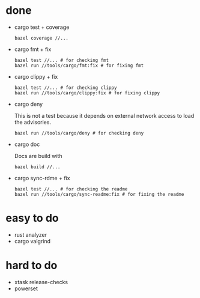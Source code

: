 # done

- cargo test + coverage
    ```
    bazel coverage //...
    ```

- cargo fmt + fix
    ```
    bazel test //... # for checking fmt
    bazel run //tools/cargo/fmt:fix # for fixing fmt
    ```

- cargo clippy + fix
    ```
    bazel test //... # for checking clippy
    bazel run //tools/cargo/clippy:fix # for fixing clippy
    ```

- cargo deny

    This is not a test because it depends on external network access to load the advisories.

    ```
    bazel run //tools/cargo/deny # for checking deny
    ```

- cargo doc

    Docs are build with

    ```
    bazel build //...
    ```

- cargo sync-rdme + fix
    ```
    bazel test //... # for checking the readme
    bazel run //tools/cargo/sync-readme:fix # for fixing the readme
    ```

# easy to do

- rust analyzer
- cargo valgrind

# hard to do

- xtask release-checks
- powerset
